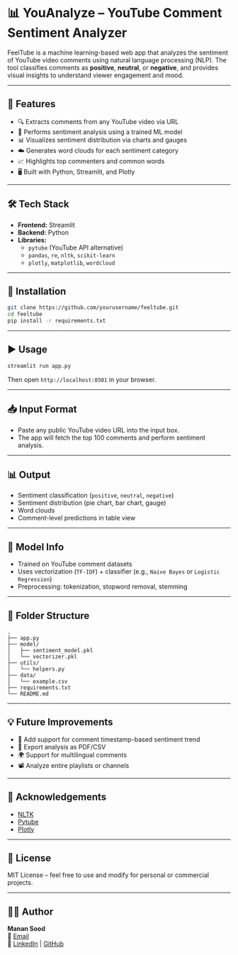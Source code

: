 
# 📊 YouAnalyze – YouTube Comment Sentiment Analyzer

FeelTube is a machine learning-based web app that analyzes the sentiment of YouTube video comments using natural language processing (NLP). The tool classifies comments as **positive**, **neutral**, or **negative**, and provides visual insights to understand viewer engagement and mood.

---

## 🚀 Features

- 🔍 Extracts comments from any YouTube video via URL
- 🤖 Performs sentiment analysis using a trained ML model
- 📊 Visualizes sentiment distribution via charts and gauges
- ☁️ Generates word clouds for each sentiment category
- 📈 Highlights top commenters and common words
- 🖥️ Built with Python, Streamlit, and Plotly

---

## 🛠️ Tech Stack

- **Frontend:** Streamlit
- **Backend:** Python
- **Libraries:** 
  - `pytube` (YouTube API alternative)
  - `pandas`, `re`, `nltk`, `scikit-learn`
  - `plotly`, `matplotlib`, `wordcloud`

---

## 🔧 Installation

```bash
git clone https://github.com/yourusername/feeltube.git
cd feeltube
pip install -r requirements.txt
```

---

## ▶️ Usage

```bash
streamlit run app.py
```

Then open `http://localhost:8501` in your browser.

---

## 📥 Input Format

- Paste any public YouTube video URL into the input box.
- The app will fetch the top 100 comments and perform sentiment analysis.

---

## 📊 Output

- Sentiment classification (`positive`, `neutral`, `negative`)
- Sentiment distribution (pie chart, bar chart, gauge)
- Word clouds
- Comment-level predictions in table view

---

## 🧠 Model Info

- Trained on YouTube comment datasets
- Uses vectorization (`TF-IDF`) + classifier (e.g., `Naive Bayes` or `Logistic Regression`)
- Preprocessing: tokenization, stopword removal, stemming

---

## 📂 Folder Structure

```
.
├── app.py
├── model/
│   ├── sentiment_model.pkl
│   └── vectorizer.pkl
├── utils/
│   └── helpers.py
├── data/
│   └── example.csv
├── requirements.txt
└── README.md
```

---

## 💡 Future Improvements

- 🎯 Add support for comment timestamp-based sentiment trend
- 🧾 Export analysis as PDF/CSV
- 🌍 Support for multilingual comments
- 📽️ Analyze entire playlists or channels

---

## 🤝 Acknowledgements

- [NLTK](https://www.nltk.org/)
- [Pytube](https://pytube.io/en/latest/)
- [Plotly](https://plotly.com/python/)

---

## 📜 License

MIT License – feel free to use and modify for personal or commercial projects.

---

## 🙋‍♂️ Author

**Manan Sood**  
📧 [Email](mmanansood732004@gmail.com)  
🔗 [LinkedIn](https://www.linkedin.com/in/mannan-sood-a38688253/) | [GitHub](https://github.com/Manan79)
